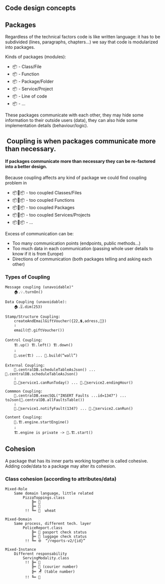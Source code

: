## Code design concepts

## Packages

Regardless of the technical factors code is like written language: it has to be subdivided (lines, paragraphs, chapters...) we say that code is modularized into packages.

Kinds of packages (modules):
- 📦 - Class/File
- 📦 - Function
- 📦 - Package/Folder
- 📦 - Service/Project
- 📦 - Line of code
- 📦 - ...

These packages communicate with each other, they may hide some information to their outside users (data), they can also hide some implementation details (behaviour/logic). 

##  Coupling is when packages communicate more than necessary.
#### If packages communicate more than necessary they can be re-factored into a better design.

Because coupling affects any kind of package we could find coupling problem in 

- 📦🧶📦 - too coupled Classes/Files
- 📦🧶📦 - too coupled Functions 
- 📦🧶📦 - too coupled Packages
- 📦🧶📦 - too coupled Services/Projects
- 📦🧶📦 - ...

Excess of communication can be:
- Too many communication points (endpoints, public methods...)
- Too much data in each communication (passing whole user details to know if it is from Europe)
- Directions of communication (both packages telling and asking each other)

### Types of Coupling
```
Message coupling (unavoidable)"
    🏠.💡.turnOn()  

Data Coupling (unavoidable):
    🏠.🎚.dim(253)   

Stamp/Structure Coupling:
    createAndEmailGiftVoucher({22,💲,adress,🎨}) 
    ⇩              
    email(📦.giftVoucher())  

Control Coupling:
    🏗️.up() 🏗️.left() 🏗️.down()
    ⇩   
    👷.use(🏗️) ... 👷.build(“wall”) 

External Coupling:
    🚂.centralDB.scheduleTableAsJson() ... 🚝.centralDB.scheduleTableAsJson()
    ⇩                                               
    🚂.🏣service1.canRunToday() ... 🚝.🏬service2.endingHour()            

Commmon Coupling: 
    🚂.centralDB.execSQL("INSERT Faults ...id=1347") ... toJson(🚝.centralDB.allFaultsTable()) 
    ⇩         
    🚂.🏣service1.notifyFault(1347) ... 🚝.🏬service2.canRun() 

Content Coupling:
    👷.🏗️.engine.startEngine() 
    ⇩   
    🏗️.engine is private -> 👷.🏗️.start()
```

## Cohesion
A package that has its inner parts working together is called cohesive.
Adding code/data to a package may alter its cohesion.
### Class cohesion (according to attributes/data)
```
Mixed-Role
    Same domain language, little related
        PizzaToppings.class
            ╠═ 🧀
            ╠═ 🍅
         !! ╚═ 🌾  wheat

Mixed-Domain
    Same process, different tech. layer
        PoliceReport.class 
            ╠═ 🛂 pasport check status
            ╠═ 🛃 luggage check status 
         !! ╚═ 🌐  “/reports-v2/{id}”

Mixed-Instance
    Different responsability
        ServingModality.class
         !! ╠═ 🧀
            ╠═ 🛵 (courier number)
            ╠═ 🪑 (table number)
         !! ╚═ 🍅
```